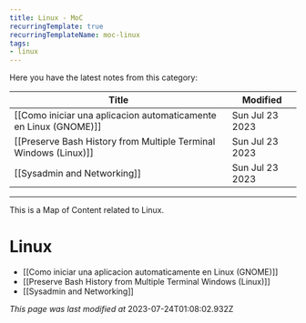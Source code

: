 ```yaml
---
title: Linux - MoC
recurringTemplate: true
recurringTemplateName: moc-linux
tags:
- linux
---
```


Here you have the latest notes from this category:

| Title | Modified |
| ----------- | ------------ |
| [[Como iniciar una aplicacion automaticamente en Linux (GNOME)]] | Sun Jul 23 2023 |
| [[Preserve Bash History from Multiple Terminal Windows (Linux)]] | Sun Jul 23 2023 |
| [[Sysadmin and Networking]] | Sun Jul 23 2023 |




------------------------
This is a Map of Content related to Linux.

# Linux

- [[Como iniciar una aplicacion automaticamente en Linux (GNOME)]]
- [[Preserve Bash History from Multiple Terminal Windows (Linux)]]
- [[Sysadmin and Networking]]



*This page was last modified at* 2023-07-24T01:08:02.932Z 

